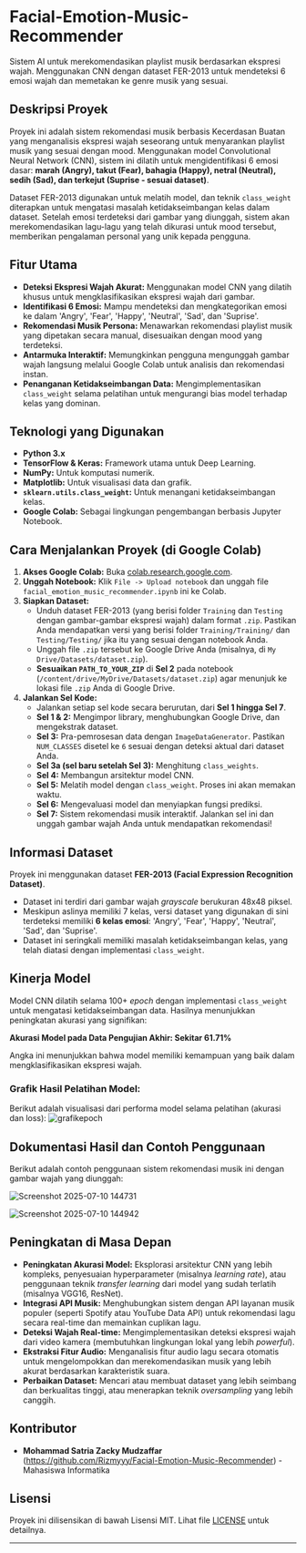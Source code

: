 # Facial-Emotion-Music-Recommender
Sistem AI untuk merekomendasikan playlist musik berdasarkan ekspresi wajah. Menggunakan CNN dengan dataset FER-2013 untuk mendeteksi 6 emosi wajah dan memetakan ke genre musik yang sesuai.

## Deskripsi Proyek

Proyek ini adalah sistem rekomendasi musik berbasis Kecerdasan Buatan yang menganalisis ekspresi wajah seseorang untuk menyarankan playlist musik yang sesuai dengan mood. Menggunakan model Convolutional Neural Network (CNN), sistem ini dilatih untuk mengidentifikasi 6 emosi dasar: **marah (Angry), takut (Fear), bahagia (Happy), netral (Neutral), sedih (Sad), dan terkejut (Suprise - sesuai dataset)**.

Dataset FER-2013 digunakan untuk melatih model, dan teknik `class_weight` diterapkan untuk mengatasi masalah ketidakseimbangan kelas dalam dataset. Setelah emosi terdeteksi dari gambar yang diunggah, sistem akan merekomendasikan lagu-lagu yang telah dikurasi untuk mood tersebut, memberikan pengalaman personal yang unik kepada pengguna.

## Fitur Utama

* **Deteksi Ekspresi Wajah Akurat:** Menggunakan model CNN yang dilatih khusus untuk mengklasifikasikan ekspresi wajah dari gambar.
* **Identifikasi 6 Emosi:** Mampu mendeteksi dan mengkategorikan emosi ke dalam 'Angry', 'Fear', 'Happy', 'Neutral', 'Sad', dan 'Suprise'.
* **Rekomendasi Musik Persona:** Menawarkan rekomendasi playlist musik yang dipetakan secara manual, disesuaikan dengan mood yang terdeteksi.
* **Antarmuka Interaktif:** Memungkinkan pengguna mengunggah gambar wajah langsung melalui Google Colab untuk analisis dan rekomendasi instan.
* **Penanganan Ketidakseimbangan Data:** Mengimplementasikan `class_weight` selama pelatihan untuk mengurangi bias model terhadap kelas yang dominan.

## Teknologi yang Digunakan

* **Python 3.x**
* **TensorFlow & Keras:** Framework utama untuk Deep Learning.
* **NumPy:** Untuk komputasi numerik.
* **Matplotlib:** Untuk visualisasi data dan grafik.
* **`sklearn.utils.class_weight`:** Untuk menangani ketidakseimbangan kelas.
* **Google Colab:** Sebagai lingkungan pengembangan berbasis Jupyter Notebook.

## Cara Menjalankan Proyek (di Google Colab)

1.  **Akses Google Colab:** Buka [colab.research.google.com](https://colab.research.google.com/).
2.  **Unggah Notebook:** Klik `File -> Upload notebook` dan unggah file `facial_emotion_music_recommender.ipynb` ini ke Colab.
3.  **Siapkan Dataset:**
    * Unduh dataset FER-2013 (yang berisi folder `Training` dan `Testing` dengan gambar-gambar ekspresi wajah) dalam format `.zip`. Pastikan Anda mendapatkan versi yang berisi folder `Training/Training/` dan `Testing/Testing/` jika itu yang sesuai dengan notebook Anda.
    * Unggah file `.zip` tersebut ke Google Drive Anda (misalnya, di `My Drive/Datasets/dataset.zip`).
    * **Sesuaikan `PATH_TO_YOUR_ZIP`** di **Sel 2** pada notebook (`/content/drive/MyDrive/Datasets/dataset.zip`) agar menunjuk ke lokasi file `.zip` Anda di Google Drive.
4.  **Jalankan Sel Kode:**
    * Jalankan setiap sel kode secara berurutan, dari **Sel 1 hingga Sel 7**.
    * **Sel 1 & 2:** Mengimpor library, menghubungkan Google Drive, dan mengekstrak dataset.
    * **Sel 3:** Pra-pemrosesan data dengan `ImageDataGenerator`. Pastikan `NUM_CLASSES` disetel ke `6` sesuai dengan deteksi aktual dari dataset Anda.
    * **Sel 3a (sel baru setelah Sel 3):** Menghitung `class_weights`.
    * **Sel 4:** Membangun arsitektur model CNN.
    * **Sel 5:** Melatih model dengan `class_weight`. Proses ini akan memakan waktu.
    * **Sel 6:** Mengevaluasi model dan menyiapkan fungsi prediksi.
    * **Sel 7:** Sistem rekomendasi musik interaktif. Jalankan sel ini dan unggah gambar wajah Anda untuk mendapatkan rekomendasi!

## Informasi Dataset

Proyek ini menggunakan dataset **FER-2013 (Facial Expression Recognition Dataset)**.
* Dataset ini terdiri dari gambar wajah *grayscale* berukuran 48x48 piksel.
* Meskipun aslinya memiliki 7 kelas, versi dataset yang digunakan di sini terdeteksi memiliki **6 kelas emosi**: 'Angry', 'Fear', 'Happy', 'Neutral', 'Sad', dan 'Suprise'.
* Dataset ini seringkali memiliki masalah ketidakseimbangan kelas, yang telah diatasi dengan implementasi `class_weight`.

## Kinerja Model

Model CNN dilatih selama 100+ *epoch* dengan implementasi `class_weight` untuk mengatasi ketidakseimbangan data. Hasilnya menunjukkan peningkatan akurasi yang signifikan:

**Akurasi Model pada Data Pengujian Akhir: Sekitar 61.71%**

Angka ini menunjukkan bahwa model memiliki kemampuan yang baik dalam mengklasifikasikan ekspresi wajah.

### Grafik Hasil Pelatihan Model:

Berikut adalah visualisasi dari performa model selama pelatihan (akurasi dan loss):
![grafikepoch](https://github.com/user-attachments/assets/51763ead-f2e2-46a6-b13d-cbd996ffbd01)


## Dokumentasi Hasil dan Contoh Penggunaan

Berikut adalah contoh penggunaan sistem rekomendasi musik ini dengan gambar wajah yang diunggah:

![Screenshot 2025-07-10 144731](https://github.com/user-attachments/assets/e5da6de7-6dc8-4f28-9360-93d862fee134)

![Screenshot 2025-07-10 144942](https://github.com/user-attachments/assets/9b153e8a-d012-416f-bd4f-12a35da7db7e)



## Peningkatan di Masa Depan

* **Peningkatan Akurasi Model:** Eksplorasi arsitektur CNN yang lebih kompleks, penyesuaian hyperparameter (misalnya *learning rate*), atau penggunaan teknik *transfer learning* dari model yang sudah terlatih (misalnya VGG16, ResNet).
* **Integrasi API Musik:** Menghubungkan sistem dengan API layanan musik populer (seperti Spotify atau YouTube Data API) untuk rekomendasi lagu secara real-time dan memainkan cuplikan lagu.
* **Deteksi Wajah Real-time:** Mengimplementasikan deteksi ekspresi wajah dari video kamera (membutuhkan lingkungan lokal yang lebih *powerful*).
* **Ekstraksi Fitur Audio:** Menganalisis fitur audio lagu secara otomatis untuk mengelompokkan dan merekomendasikan musik yang lebih akurat berdasarkan karakteristik suara.
* **Perbaikan Dataset:** Mencari atau membuat dataset yang lebih seimbang dan berkualitas tinggi, atau menerapkan teknik *oversampling* yang lebih canggih.

## Kontributor

* **Mohammad Satria Zacky Mudzaffar** (https://github.com/Rizmyyy/Facial-Emotion-Music-Recommender) - Mahasiswa Informatika

## Lisensi
Proyek ini dilisensikan di bawah Lisensi MIT. Lihat file [LICENSE](LICENSE) untuk detailnya.

---
